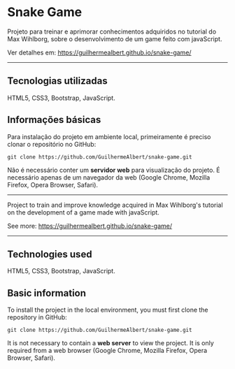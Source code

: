 # Snake Game

Projeto para treinar e aprimorar conhecimentos adquiridos no tutorial do Max Wihlborg, sobre o desenvolvimento de um game feito com javaScript.

Ver detalhes em: https://guilhermealbert.github.io/snake-game/


----


## Tecnologias utilizadas
HTML5, CSS3, Bootstrap, JavaScript.

## Informações básicas
Para instalação do projeto em ambiente local, primeiramente é preciso clonar o repositório no GitHub: 

```shell 
git clone https://github.com/GuilhermeAlbert/snake-game.git
```

Não é necessário conter um **servidor web** para visualização do projeto. É necessário apenas de um navegador da web (Google Chrome, Mozilla Firefox, Opera Browser, Safari).


----

Project to train and improve knowledge acquired in Max Wihlborg's tutorial on the development of a game made with javaScript.

See more: https://guilhermealbert.github.io/snake-game/


----


## Technologies used
HTML5, CSS3, Bootstrap, JavaScript.

## Basic information
To install the project in the local environment, you must first clone the repository in GitHub:

```shell 
git clone https://github.com/GuilhermeAlbert/snake-game.git
```

It is not necessary to contain a **web server** to view the project. It is only required from a web browser (Google Chrome, Mozilla Firefox, Opera Browser, Safari).